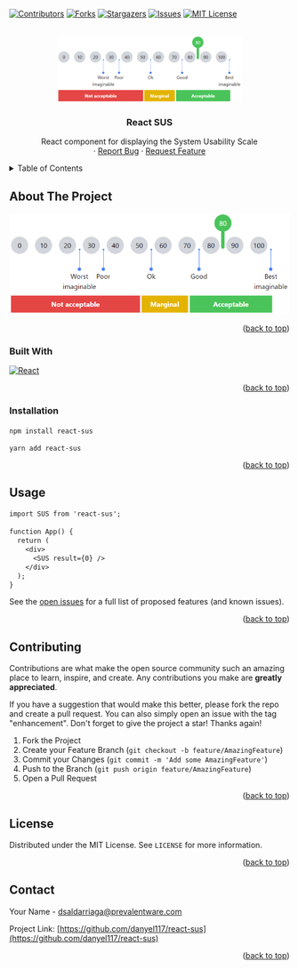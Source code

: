 <div id="top"></div>

[![Contributors][contributors-shield]][contributors-url]
[![Forks][forks-shield]][forks-url]
[![Stargazers][stars-shield]][stars-url]
[![Issues][issues-shield]][issues-url]
[![MIT License][license-shield]][license-url]

<!-- PROJECT LOGO -->
<br />
<div align="center">
  <a href="https://github.com/danyel117/react-sus">
    <img src="images/sus.png" alt="Logo" height="120">
  </a>

<h3 align="center">React SUS</h3>

  <p align="center">
    React component for displaying the System Usability Scale
    <!-- <br />
    <a href="https://github.com/danyel117/react-sus"><strong>Explore the docs »</strong></a> -->
    <br />
    <!-- <br />
    <a href="https://github.com/danyel117/react-sus">View Demo</a> -->
    ·
    <a href="https://github.com/danyel117/react-sus/issues">Report Bug</a>
    ·
    <a href="https://github.com/danyel117/react-sus/issues">Request Feature</a>
  </p>
</div>

<!-- TABLE OF CONTENTS -->
<details>
  <summary>Table of Contents</summary>
  <ol>
    <li>
      <a href="#about-the-project">About The Project</a>
      <ul>
        <li><a href="#built-with">Built With</a></li>
      </ul>
    </li>
    <li>
      <a href="#getting-started">Getting Started</a>
      <ul>
        <li><a href="#prerequisites">Prerequisites</a></li>
        <li><a href="#installation">Installation</a></li>
      </ul>
    </li>
    <li><a href="#usage">Usage</a></li>
    <li><a href="#roadmap">Roadmap</a></li>
    <li><a href="#contributing">Contributing</a></li>
    <li><a href="#license">License</a></li>
    <li><a href="#contact">Contact</a></li>
    <li><a href="#acknowledgments">Acknowledgments</a></li>
  </ol>
</details>

<!-- ABOUT THE PROJECT -->

## About The Project

[![Product Name Screen Shot][product-screenshot]](https://example.com)

<p align="right">(<a href="#top">back to top</a>)</p>

### Built With

[![React][react.js]][react-url]

<p align="right">(<a href="#top">back to top</a>)</p>

### Installation

`npm install react-sus`

`yarn add react-sus`

<p align="right">(<a href="#top">back to top</a>)</p>

<!-- USAGE EXAMPLES -->

## Usage

```JSX
import SUS from 'react-sus';

function App() {
  return (
    <div>
      <SUS result={0} />
    </div>
  );
}
```

See the [open issues](https://github.com/danyel117/react-sus/issues) for a full list of proposed features (and known issues).

<p align="right">(<a href="#top">back to top</a>)</p>

<!-- CONTRIBUTING -->

## Contributing

Contributions are what make the open source community such an amazing place to learn, inspire, and create. Any contributions you make are **greatly appreciated**.

If you have a suggestion that would make this better, please fork the repo and create a pull request. You can also simply open an issue with the tag "enhancement".
Don't forget to give the project a star! Thanks again!

1. Fork the Project
2. Create your Feature Branch (`git checkout -b feature/AmazingFeature`)
3. Commit your Changes (`git commit -m 'Add some AmazingFeature'`)
4. Push to the Branch (`git push origin feature/AmazingFeature`)
5. Open a Pull Request

<p align="right">(<a href="#top">back to top</a>)</p>

<!-- LICENSE -->

## License

Distributed under the MIT License. See `LICENSE` for more information.

<p align="right">(<a href="#top">back to top</a>)</p>

<!-- CONTACT -->

## Contact

Your Name - dsaldarriaga@prevalentware.com

Project Link: [https://github.com/danyel117/react-sus](https://github.com/danyel117/react-sus)

<p align="right">(<a href="#top">back to top</a>)</p>

<!-- MARKDOWN LINKS & IMAGES -->
<!-- https://www.markdownguide.org/basic-syntax/#reference-style-links -->

[contributors-shield]: https://img.shields.io/github/contributors/danyel117/react-sus.svg?style=for-the-badge
[contributors-url]: https://github.com/danyel117/react-sus/graphs/contributors
[forks-shield]: https://img.shields.io/github/forks/danyel117/react-sus.svg?style=for-the-badge
[forks-url]: https://github.com/danyel117/react-sus/network/members
[stars-shield]: https://img.shields.io/github/stars/danyel117/react-sus.svg?style=for-the-badge
[stars-url]: https://github.com/danyel117/react-sus/stargazers
[issues-shield]: https://img.shields.io/github/issues/danyel117/react-sus.svg?style=for-the-badge
[issues-url]: https://github.com/danyel117/react-sus/issues
[license-shield]: https://img.shields.io/badge/License-MIT-yellow.svg
[license-url]: https://github.com/danyel117/react-sus/blob/main/LICENSE
[linkedin-shield]: https://img.shields.io/badge/-LinkedIn-black.svg?style=for-the-badge&logo=linkedin&colorB=555
[linkedin-url]: https://linkedin.com/in/linkedin_username
[product-screenshot]: images/sus.png
[react.js]: https://img.shields.io/badge/React-20232A?style=for-the-badge&logo=react&logoColor=61DAFB
[react-url]: https://reactjs.org/
